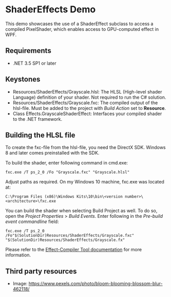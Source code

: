 ﻿ShaderEffects Demo
==================

This demo showcases the use of a ShaderEffect subclass to access a compiled PixelShader, which enables access to GPU-computed effect in WPF.


Requirements
------------
* .NET 3.5 SP1 or later


Keystones
---------
* Resources/ShaderEffects/Grayscale.hlsl: The HLSL (High-level shader Language) definition of your shader. Not required to run the C# solution.
* Resources/ShaderEffects/Grayscale.fxc: The compiled output of the hlsl-file. Must be added to the project with *Build Action* set to **Resource**.
* Class Effects.GrayscaleShaderEffect: Interfaces your compiled shader to the .NET framework.


Building the HLSL file
----------------------
To create the fxc-file from the hlsl-file, you need the DirectX SDK. Windows 8 and later comes preinstalled with the SDK.

To build the shader, enter following command in cmd.exe:
```
fxc.exe /T ps_2_0 /Fo "Grayscale.fxc" "Grayscale.hlsl"
```

Adjust paths as required. On my Windows 10 machine, fxc.exe was located at:
```
C:\Program Files (x86)\Windows Kits\10\bin\<version number>\<architecture>\fxc.exe
```

You can build the shader when selecting Build Project as well. To do so, open the *Project Properties* > *Build Events*. 
Enter following in the *Pre-build event commandline* field:
```
fxc.exe /T ps_2_0 /Fo"$(SolutionDir)Resources/ShaderEffects/Grayscale.fxc" "$(SolutionDir)Resources/ShaderEffects/Grayscale.fx"
```

Please refer to the [Effect-Compiler Tool documentation](https://docs.microsoft.com/en-us/windows/desktop/direct3dtools/fxc) for more information.


Third party resources
---------------------
* Image: https://www.pexels.com/photo/bloom-blooming-blossom-blur-462118/
